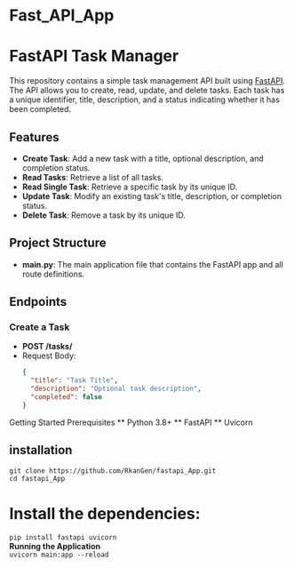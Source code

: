 # Fast_API_App
# FastAPI Task Manager

This repository contains a simple task management API built using [FastAPI](https://fastapi.tiangolo.com/). The API allows you to create, read, update, and delete tasks. Each task has a unique identifier, title, description, and a status indicating whether it has been completed.

## Features

- **Create Task**: Add a new task with a title, optional description, and completion status.
- **Read Tasks**: Retrieve a list of all tasks.
- **Read Single Task**: Retrieve a specific task by its unique ID.
- **Update Task**: Modify an existing task's title, description, or completion status.
- **Delete Task**: Remove a task by its unique ID.

## Project Structure

- **main.py**: The main application file that contains the FastAPI app and all route definitions.

## Endpoints

### Create a Task

- **POST /tasks/**
- Request Body:
  ```json
  {
    "title": "Task Title",
    "description": "Optional task description",
    "completed": false
  }
Getting Started
Prerequisites
** Python 3.8+
** FastAPI
** Uvicorn
## installation
 ``git clone https://github.com/RkanGen/fastapi_App.git ``<br>
 ``cd fastapi_App ``<br>
# Install the dependencies:
 ``pip install fastapi uvicorn``<br>
**Running the Application**<br>
`` uvicorn main:app --reload ``


